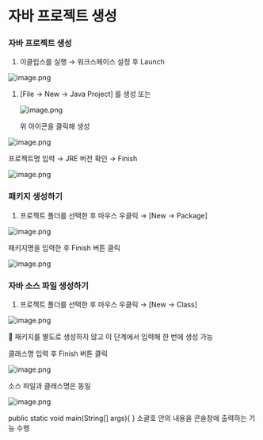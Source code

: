 # 자바 프로젝트 생성

### 자바 프로젝트 생성

1. 이클립스를 실행 → 워크스페이스 설정 후 Launch

![image.png](img/04_1img.png)

1. [File → New → Java Project] 를 생성 또는

   ![image.png](img/04_2img.png)

   위 아이콘을 클릭해 생성

![image.png](img/04_3img.png)

프로젝트명 입력 → JRE 버전 확인 → Finish

![image.png](img/04_4img.png)

### 패키지 생성하기

1. 프로젝트 폴더를 선택한 후 마우스 우클릭 → [New → Package]

![image.png](img/04_5img.png)

패키지명을 입력한 후 Finish 버튼 클릭

![image.png](img/04_6img.png)

### 자바 소스 파일 생성하기

1. 프로젝트 폴더를 선택한 후 마우스 우클릭 → [New → Class]

![image.png](img/04_7img.png)

🔸 패키지를 별도로 생성하지 않고 이 단계에서 입력해 한 번에 생성 가능

클래스명 입력 후 Finish 버튼 클릭

![image.png](img/04_8img.png)

소스 파일과 클래스명은 동일

![image.png](img/04_9img.png)

public static void main(String[] args){ } 소괄호 안의 내용을 콘솔창에 출력하는 기능 수행
